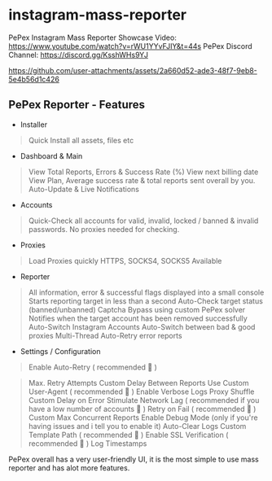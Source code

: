 # instagram-mass-reporter

PePex Instagram Mass Reporter Showcase Video: https://www.youtube.com/watch?v=rWU1YYvFJIY&t=44s
PePex Discord Channel: https://discord.gg/KsshWHs9YJ


https://github.com/user-attachments/assets/2a660d52-ade3-48f7-9eb8-5e4b56d1c426





## PePex Reporter - Features

- Installer
> Quick Install all assets, files etc

- Dashboard & Main 
> View Total Reports, Errors & Success Rate (%)
> View next billing date
> View Plan, Average success rate & total reports sent overall by you.
> Auto-Update & Live Notifications

- Accounts
> Quick-Check all accounts for valid, invalid, locked / banned & invalid passwords.
> No proxies needed for checking.

- Proxies
> Load Proxies quickly
> HTTPS, SOCKS4, SOCKS5 Available

- Reporter
> All information, error & successful flags displayed into a small console
> Starts reporting target in less than a second
> Auto-Check target status (banned/unbanned)
> Captcha Bypass using custom PePex solver
> Notifies when the target account has been removed successfully
> Auto-Switch Instagram Accounts
> Auto-Switch between bad & good proxies
> Multi-Thread
> Auto-Retry error reports

- Settings / Configuration
> Enable Auto-Retry ( recommended :star2: )


> Max. Retry Attempts
> Custom Delay Between Reports 
> Use Custom User-Agent ( recommended :star2: )
> Enable Verbose Logs
> Proxy Shuffle
> Custom Delay on Error 
> Stimulate Network Lag ( recommended if you have a low number of accounts :star2: )
> Retry on Fail ( recommended :star2: )
> Custom Max Concurrent Reports
> Enable Debug Mode (only if you're having issues and i tell you to enable it)
> Auto-Clear Logs 
> Custom Template Path ( recommended :star2: )
> Enable SSL Verification ( recommended :star2: )
> Log Timestamps 

PePex overall has a very user-friendly UI, it is the most simple to use mass reporter and has alot more features.
